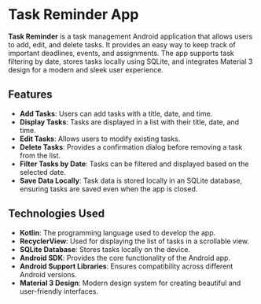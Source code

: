 # Task Reminder App

**Task Reminder** is a task management Android application that allows users to add, edit, and delete tasks. It provides an easy way to keep track of important deadlines, events, and assignments. The app supports task filtering by date, stores tasks locally using SQLite, and integrates Material 3 design for a modern and sleek user experience.

## Features

- **Add Tasks**: Users can add tasks with a title, date, and time.
- **Display Tasks**: Tasks are displayed in a list with their title, date, and time.
- **Edit Tasks**: Allows users to modify existing tasks.
- **Delete Tasks**: Provides a confirmation dialog before removing a task from the list.
- **Filter Tasks by Date**: Tasks can be filtered and displayed based on the selected date.
- **Save Data Locally**: Task data is stored locally in an SQLite database, ensuring tasks are saved even when the app is closed.

## Technologies Used

- **Kotlin**: The programming language used to develop the app.
- **RecyclerView**: Used for displaying the list of tasks in a scrollable view.
- **SQLite Database**: Stores tasks locally on the device.
- **Android SDK**: Provides the core functionality of the Android app.
- **Android Support Libraries**: Ensures compatibility across different Android versions.
- **Material 3 Design**: Modern design system for creating beautiful and user-friendly interfaces.

